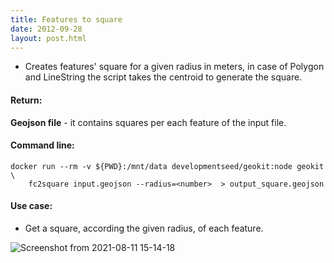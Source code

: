 ```yaml
---
title: Features to square
date: 2012-09-28
layout: post.html
---
```


- Creates features' square for a given radius in meters, in case of Polygon and LineString the script takes the centroid to generate the square.

#### Return:

**Geojson file** - it contains squares per each feature of the input file.

#### Command line:

```
docker run --rm -v ${PWD}:/mnt/data developmentseed/geokit:node geokit \
    fc2square input.geojson --radius=<number>  > output_square.geojson
```

#### Use case:

- Get a square, according the given radius, of each feature.

![Screenshot from 2021-08-11 15-14-18](https://user-images.githubusercontent.com/11504548/129096854-bd55ed43-8f6a-44c9-aa32-6ede7d31d025.png)